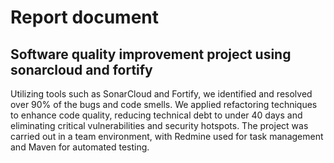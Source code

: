 # Report document

## Software quality improvement project using sonarcloud and fortify

Utilizing tools such as SonarCloud and Fortify, we identified and resolved over 90% of the bugs and code smells. We applied refactoring techniques to enhance code quality, reducing technical debt to under 40 days and eliminating critical vulnerabilities and security hotspots. The project was carried out in a team environment, with Redmine used for task management and Maven for automated testing.
